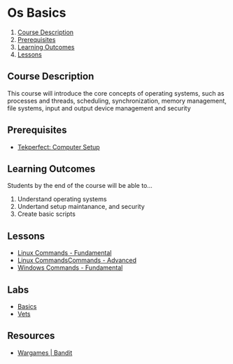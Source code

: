 # Os Basics

1. [Course Description](#course-description)
2. [Prerequisites](#prerequisites)
3. [Learning Outcomes](#learning-outcomes)
4. [Lessons](#lessons)

## Course Description

This course will introduce the core concepts of operating systems, such as processes and threads, scheduling, synchronization, memory management, file systems, input and output device management and security

## Prerequisites

* [Tekperfect: Computer Setup](/lessons/computer-setup.md)

## Learning Outcomes

Students by the end of the course will be able to...

1. Understand operating systems
1. Undertand setup maintanance, and security
1. Create basic scripts

## Lessons

- [Linux Commands - Fundamental](/courses/02-Os_Basics/lessons/commands-fundamentals.md)
- [Linux CommandsCommands - Advanced](/courses/02-Os_Basics/lessons/commands-advanced.md)
- [Windows Commands - Fundamental](/courses/02-Os_Basics/lessons/windows-commands.md)
<!-- - [System Administration](/courses/02-Os_Basics/lessons/linux-system-administration.md)
- [System Hardening](/courses/02-Os_Basics/lessons/linux-system-hardening.md) -->

## Labs 

- [Basics](/courses/02-Os_Basics/labs/linux-basics.md)
- [Vets](/courses/02-Os_Basics/labs/linux-vets.md)

## Resources

- [Wargames | Bandit](https://overthewire.org/wargames/bandit/)


